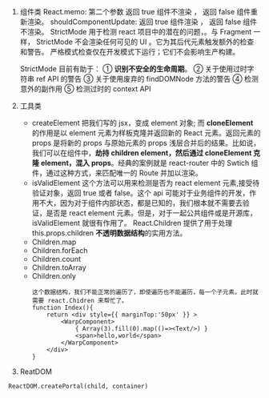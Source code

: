 1. 组件类
   React.memo: 第二个参数 返回 true 组件不渲染 ， 返回 false 组件重新渲染。 shouldComponentUpdate: 返回 true 组件渲染 ， 返回 false 组件不渲染。
   StrictMode
   用于检测 react 项目中的潜在的问题，。与 Fragment 一样， StrictMode 不会渲染任何可见的 UI 。它为其后代元素触发额外的检查和警告。
   严格模式检查仅在开发模式下运行；它们不会影响生产构建。

   StrictMode 目前有助于：
   ① **识别不安全的生命周期**。
   ② 关于使用过时字符串 ref API 的警告
   ③ 关于使用废弃的 findDOMNode 方法的警告
   ④ 检测意外的副作用
   ⑤ 检测过时的 context API

2. 工具类
   - createElement 把我们写的 jsx，变成 element 对象; 而 **cloneElement** 的作用是以 element 元素为样板克隆并返回新的 React 元素。返回元素的 props 是将新的 props 与原始元素的 props 浅层合并后的结果。比如说，我们可以在组件中，**劫持 children element，然后通过 cloneElement 克隆 element，混入 props**。经典的案例就是 react-router 中的 Swtich 组件，通过这种方式，来匹配唯一的 Route 并加以渲染。
   - isValidElement
     这个方法可以用来检测是否为 react element 元素,接受待验证对象，返回 true 或者 false。这个 api 可能对于业务组件的开发，作用不大，因为对于组件内部状态，都是已知的，我们根本就不需要去验证，是否是 react element 元素。但是，对于一起公共组件或是开源库，isValidElement 就很有作用了。
     React.Children 提供了用于处理 this.props.children **不透明数据结构**的实用方法。
   - Children.map
   - Children.forEach
   - Children.count
   - Children.toArray
   - Children.only
     ```JS
     这个数据结构，我们不能正常的遍历了，即使遍历也不能遍历，每一个子元素。此时就需要 react.Chidren 来帮忙了。
     function Index(){
         return <div style={{ marginTop:'50px' }} >
             <WarpComponent>
                 { Array(3).fill(0).map(()=><Text/>) }
                 <span>hello,world</span>
             </WarpComponent>
         </div>
     }
     ```
3. ReatDOM

```JS
ReactDOM.createPortal(child, container)
```
